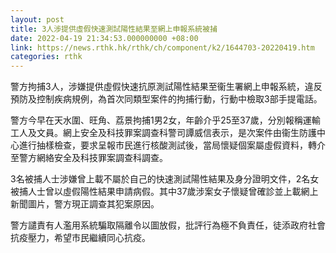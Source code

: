 ```yaml
---
layout: post
title: 3人涉提供虛假快速測試陽性結果至網上申報系統被捕
date: 2022-04-19 21:34:53.000000000 +08:00
link: https://news.rthk.hk/rthk/ch/component/k2/1644703-20220419.htm
categories: rthk
---
```


警方拘捕3人，涉嫌提供虛假快速抗原測試陽性結果至衞生署網上申報系統，違反預防及控制疾病規例，為首次同類型案件的拘捕行動，行動中檢取3部手提電話。

警方今早在天水圍、旺角、荔景拘捕1男2女，年齡介乎25至37歲，分別報稱運輸工人及文員。網上安全及科技罪案調查科警司譚威信表示，是次案件由衞生防護中心進行抽樣檢查，要求呈報市民進行核酸測試後，當局懷疑個案屬虛假資料，轉介至警方網絡安全及科技罪案調查科調查。

3名被捕人士涉嫌曾上載不屬於自己的快速測試陽性結果及身分證明文件，2名女被捕人士曾以虛假陽性結果申請病假。其中37歲涉案女子懷疑曾確診並上載網上新聞圖片，警方現正調查其犯案原因。

警方譴責有人濫用系統騙取隔離令以圖放假，批評行為極不負責任，徒添政府社會抗疫壓力，希望市民繼續同心抗疫。

